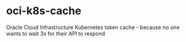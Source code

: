 # oci-k8s-cache
Oracle Cloud Infrastructure Kubernetes token cache - because no one wants to wait 3s for their API to respond
